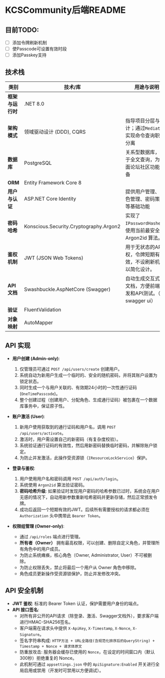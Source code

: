 # KCSCommunity后端README

## 目前TODO:

- [ ] 添加令牌刷新机制
- [ ] 使Passcode可设置有效时段
- [ ] 添加Passkey支持

## 技术栈
| 类别             | 技术/库                                   | 用途与说明                                                                     |
| ---------------- | ----------------------------------------- | ------------------------------------------------------------------------------ |
| **框架与运行时** | .NET 8.0                                  |                                                        |
| **架构模式**     | 领域驱动设计 (DDD), CQRS                  | 指导项目分层与设计；通过`MediatR`库实现命令查询职责分离 |
| **数据库**       | PostgreSQL                                | 关系型数据库，善于全文查询，为后面论坛社区功能准备                                         |
| **ORM**          | Entity Framework Core 8                   |                    |
| **用户与认证**   | ASP.NET Core Identity                     | 提供用户管理、角色管理、密码策略等基础功能                                   |
| **密码哈希**     | Konscious.Security.Cryptography.Argon2    | 实现了 `IPasswordHasher`，使用当前最安全的 Argon2id 算法。                 |
| **鉴权机制**     | JWT (JSON Web Tokens)                     | 用于无状态的API鉴权，令牌短期有效，不设刷新机制以简化设计。                    |
| **API 文档**     | Swashbuckle.AspNetCore (Swagger)          | 自动生成交互式API文档，方便前端开发和API测试。（带swagger ui）                                 |
| **验证**         | FluentValidation                          |               |
| **对象映射**     | AutoMapper                                |                  |

## API 实现

*   **用户创建 (Admin-only)**:
    1.  仅管理员可通过 `POST /api/users/create` 创建用户。
    2.  系统自动为新用户生成一个临时的、安全的随机密码，并将其账户设置为锁定状态。
    3.  同时生成一个与用户关联的、有效期24小时的一次性通行证码 (`OneTimePasscode`)。
    4.  整个创建过程（创建用户、分配角色、生成通行证码）被包裹在一个数据库事务中，保证原子性。

*   **账户激活 (User)**:
    1.  新用户使用获取到的通行证码和用户名，调用 `POST /api/users/activate`。
    2.  激活时，用户需设置自己的新密码（有复杂度校验）。
    3.  系统验证通行证码的有效性，然后用新密码替换临时密码，并解除账户锁定。
    4.  为防止并发激活，此操作受资源锁（`IResourceLockService`）保护。

*   **登录与鉴权**:
    1.  用户使用用户名和密码调用 `POST /api/auth/login`。
    2.  系统使用 `Argon2id` 算法验证密码。
    3.  **密码哈希升级**: 如果验证时发现用户密码的哈希参数已过时，系统会在用户无感的情况下，自动用新参数重新哈希密码并更新存储，然后正常颁发令牌。
    4.  成功后返回一个短期有效的JWT。后续所有需要授权的请求都必须在 `Authorization` 头中携带此 `Bearer Token`。

*   **权限组管理 (Owner-only)**:
    *   通过 `/api/roles` 端点进行管理。
    *   **所有者（Owner）** 拥有最高权限，可以创建、删除自定义角色，并管理所有角色中的用户成员。
    *   为防止系统瘫痪，核心角色（Owner, Administrator, User）不可被删除。
    *   为防止权限丢失，禁止将最后一个用户从 Owner 角色中移除。
    *   角色成员更新操作受资源锁保护，防止并发修改冲突。

## API 安全机制

*   **JWT 鉴权**: 标准的 Bearer Token 认证，保护需要用户身份的端点。
*   **API 接口签名**:
    *   对所有非公开的API请求（除登录、激活、Swagger文档外），要求客户端进行HMAC-SHA256签名。
    *   客户端需在请求头中提供 `X-ApiKey`, `X-Timestamp`, `X-Nonce`, `X-Signature`。
    *   签名字符串构成: `HTTP方法 + URL全路径(含规范化排序后的QueryString) + Timestamp + Nonce + 请求体原文`
    *   防重放攻击: 服务器会缓存已使用的 `Nonce`，在设定的时间窗口内（默认300秒）拒绝重复的 Nonce。
    *   此机制可通过 `appsettings.json` 中的 `ApiSignature:Enabled` 开关进行全局启用或禁用（开发时可禁用以方便调试）。
